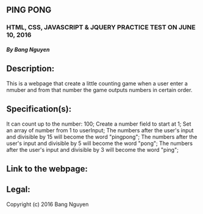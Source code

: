 ## PING PONG

### HTML, CSS, JAVASCRIPT & JQUERY PRACTICE TEST ON JUNE 10, 2016

##### By Bang Nguyen

## Description:
This is a webpage that create a little counting game when a user enter a nmuber and from that number the game outputs numbers in certain order.

## Specification(s):
It can count up to the number: 100;
Create a number field to start at 1;
Set an array of number from 1 to userInput;
The numbers after the user's input and divisible by 15 will become the word "pingpong";
The numbers after the user's input and divisible by 5 will become the word "pong";
The numbers after the user's input and divisible by 3 will become the word "ping";


## Link to the webpage:


## Legal:
Copyright (c) 2016 Bang Nguyen

